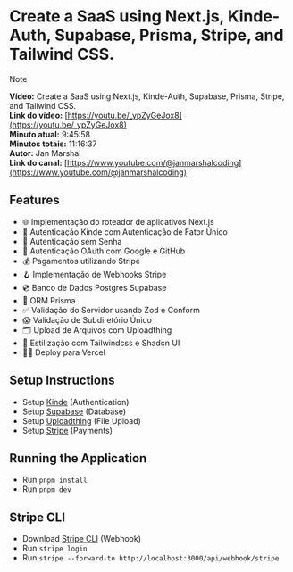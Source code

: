 # Create a SaaS using Next.js, Kinde-Auth, Supabase, Prisma, Stripe, and Tailwind CSS. 

> [!NOTE]
> **Vídeo:** Create a SaaS using Next.js, Kinde-Auth, Supabase, Prisma, Stripe, and Tailwind CSS.  
> **Link do vídeo:** [https://youtu.be/_ypZyGeJox8](https://youtu.be/_ypZyGeJox8)  
> **Minuto atual:** 9:45:58  
> **Minutos totais:** 11:16:37  
> **Autor:** Jan Marshal  
> **Link do canal:** [https://www.youtube.com/@janmarshalcoding](https://www.youtube.com/@janmarshalcoding)

## Features

- 🌐 Implementação do roteador de aplicativos Next.js
- 🔐 Autenticação Kinde com Autenticação de Fator Único
- 📧 Autenticação sem Senha
- 🔑 Autenticação OAuth com Google e GitHub
- 💰 Pagamentos utilizando Stripe
- 🪝 Implementação de Webhooks Stripe
- 💿 Banco de Dados Postgres Supabase
- 💨 ORM Prisma
- ✅ Validação do Servidor usando Zod e Conform
- 😱 Validação de Subdiretório Único
- 🗂️ Upload de Arquivos com Uploadthing
- 🎨 Estilização com Tailwindcss e Shadcn UI
- 😶‍🌫️ Deploy para Vercel

## Setup Instructions

- Setup [Kinde](https://docs.kinde.com/developer-tools/sdks/backend/nextjs-sdk/) (Authentication)
- Setup [Supabase](https://supabase.com/docs/guides/getting-started/quickstarts/nextjs) (Database)
- Setup [Uploadthing](https://docs.uploadthing.com/getting-started/appdir) (File Upload)
- Setup [Stripe](https://stripe.com/br) (Payments)

## Running the Application

- Run `pnpm install`
- Run `pnpm dev`

## Stripe CLI

- Download [Stripe CLI](https://docs.stripe.com/stripe-cli) (Webhook)
- Run `stripe login`
- Run `stripe --forward-to http://localhost:3000/api/webhook/stripe`
